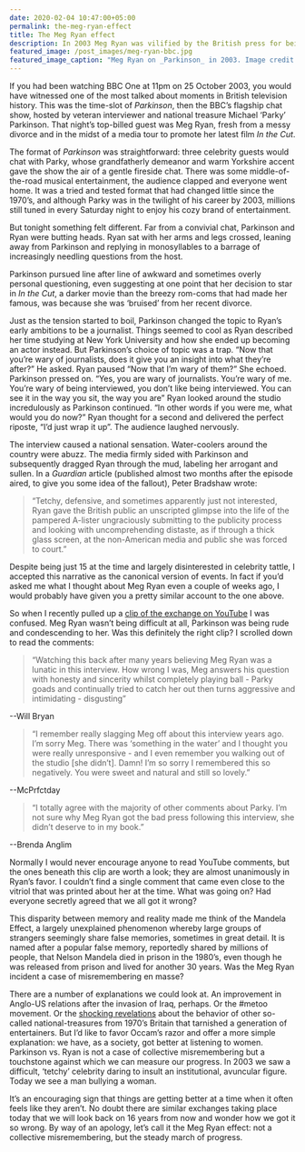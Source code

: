 ```yaml
---
date: 2020-02-04 10:47:00+05:00
permalink: the-meg-ryan-effect
title: The Meg Ryan effect
description: In 2003 Meg Ryan was vilified by the British press for being 'tetchy' on a late night chat show. Now things look very different.
featured_image: /post_images/meg-ryan-bbc.jpg
featured_image_caption: "Meg Ryan on _Parkinson_ in 2003. Image credit: [YouTube](https://www.youtube.com/watch?v=blpq-Iwu25s)"
---
```


If you had been watching BBC One at 11pm on 25 October 2003, you would have witnessed one of the most talked about moments in British television history. This was the time-slot of _Parkinson_, then the BBC’s flagship chat show, hosted by veteran interviewer and national treasure Michael ‘Parky’ Parkinson. That night’s top-billed guest was Meg Ryan, fresh from a messy divorce and in the midst of a media tour to promote her latest film _In the Cut_.

The format of _Parkinson_ was straightforward: three celebrity guests would chat with Parky, whose grandfatherly demeanor and warm Yorkshire accent gave the show the air of a gentle fireside chat. There was some middle-of-the-road musical entertainment, the audience clapped and everyone went home. It was a tried and tested format that had changed little since the 1970’s, and although Parky was in the twilight of his career by 2003, millions still tuned in every Saturday night to enjoy his cozy brand of entertainment.

But tonight something felt different. Far from a convivial chat, Parkinson and Ryan were butting heads. Ryan sat with her arms and legs crossed, leaning away from Parkinson and replying in monosyllables to a barrage of increasingly needling questions from the host. 

Parkinson pursued line after line of awkward and sometimes overly personal questioning, even suggesting at one point that her decision to star in _In the Cut_, a darker movie than the breezy rom-coms that had made her famous, was because she was ‘bruised’ from her recent divorce. 

Just as the tension started to boil, Parkinson changed the topic to Ryan’s early ambitions to be a journalist. Things seemed to cool as Ryan described her time studying at New York University and how she ended up becoming an actor instead. But Parkinson’s choice of topic was a trap. “Now that you’re wary of journalists, does it give you an insight into what they’re after?” He asked. Ryan paused “Now that I’m wary of them?” She echoed. Parkinson pressed on. “Yes, you are wary of journalists. You’re wary of me. You’re wary of being interviewed, you don’t like being interviewed. You can see it in the way you sit, the way you are” Ryan looked around the studio incredulously as Parkinson continued. “In other words if you were me, what would you do now?” Ryan thought for a second and delivered the perfect riposte, “I’d just wrap it up”. The audience laughed nervously.

The interview caused a national sensation. Water-coolers around the country were abuzz. The media firmly sided with Parkinson and subsequently dragged Ryan through the mud, labeling her arrogant and sullen. In a _Guardian_ article (published almost two months after the episode aired, to give you some idea of the fallout), Peter Bradshaw wrote:

> “Tetchy, defensive, and sometimes apparently just not interested, Ryan gave the British public an unscripted glimpse into the life of the pampered A-lister ungraciously submitting to the publicity process and looking with uncomprehending distaste, as if through a thick glass screen, at the non-American media and public she was forced to court.”

Despite being just 15 at the time and largely disinterested in celebrity tattle, I accepted this narrative as the canonical version of events. In fact if you’d asked me what I thought about Meg Ryan even a couple of weeks ago, I would probably have given you a pretty similar account to the one above.

So when I recently pulled up a [clip of the exchange on YouTube](https://www.youtube.com/watch?v=blpq-Iwu25s) I was confused. Meg Ryan wasn’t being difficult at all, Parkinson was being rude and condescending to her. Was this definitely the right clip? I scrolled down to read the comments:

> “Watching this back after many years believing Meg Ryan was a lunatic in this interview. How wrong I was, Meg answers his question with honesty and sincerity whilst completely playing ball - Parky goads and continually tried to catch her out then turns aggressive and intimidating - disgusting”

--Will Bryan

> “I remember really slagging Meg off about this interview years ago. I’m sorry Meg. There was ‘something in the water’ and I thought you were really unresponsive - and I even remember you walking out of the studio [she didn’t]. Damn! I’m so sorry I remembered this so negatively. You were sweet and natural and still so lovely.”

--McPrfctday

> “I totally agree with the majority of other comments about Parky. I’m not sure why Meg Ryan got the bad press following this interview, she didn’t deserve to in my book.”

--Brenda Anglim

Normally I would never encourage anyone to read YouTube comments, but the ones beneath this clip are worth a look; they are almost unanimously in Ryan’s favor. I couldn’t find a single comment that came even close to the vitriol that was printed about her at the time. What was going on? Had everyone secretly agreed that we all got it wrong?

This disparity between memory and reality made me think of the Mandela Effect, a largely unexplained phenomenon whereby large groups of strangers seemingly share false memories, sometimes in great detail. It is named after a popular false memory, reportedly shared by millions of people, that Nelson Mandela died in prison in the 1980’s, even though he was released from prison and lived for another 30 years. Was the Meg Ryan incident a case of misremembering en masse?

There are a number of explanations we could look at. An improvement in Anglo-US relations after the invasion of Iraq, perhaps. Or the #metoo movement. Or the [shocking revelations](https://en.wikipedia.org/wiki/Operation_Yewtree) about the behavior of other so-called national-treasures from 1970’s Britain that tarnished a generation of entertainers. But I’d like to favor Occam’s razor and offer a more simple explanation: we have, as a society, got better at listening to women. Parkinson vs. Ryan is not a case of collective misremembering but a touchstone against which we can measure our progress. In 2003 we saw a difficult, ‘tetchy’ celebrity daring to insult an institutional, avuncular figure. Today we see a man bullying a woman.

It’s an encouraging sign that things are getting better at a time when it often feels like they aren’t. No doubt there are similar exchanges taking place today that we will look back on 16 years from now and wonder how we got it so wrong. By way of an apology, let’s call it the Meg Ryan effect: not a collective misremembering, but the steady march of progress.
